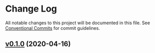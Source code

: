 # Change Log

All notable changes to this project will be documented in this file.
See [Conventional Commits](Https://conventionalcommits.org) for commit guidelines.

<!-- changelog -->

## [v0.1.0](https://git.inhji.de/inhji/tomie/compare/0.1.0...v0.1.0) (2020-04-16)



